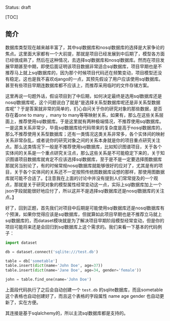 Status: draft

[TOC]

## 简介

数据库类型现在越来越丰富了，其中sql数据库和nosql数据库的选择是大家争论的焦点。这里面大家都有一个大前提，那就是项目已经发展到中后期了，模型各方面已经很成熟了，然后在这种情况，去选择sql数据库和nosql数据库。然而在项目发展早期甚至中期，即使后面证明该项目数据非常适合sql数据库，项目早期也是不推荐马上就上sql数据库的，因为那个时候项目代码还在频繁变动，项目模型还没有稳定。这也是我不喜欢django的一点，其预先假设了用户应该使用sql数据库。甚至有些项目早期连数据库都不应该上，而推荐采用临时的文件存储方案。

这里再说一句题外话，假设项目到了中后期，如何决定最终是选用sql数据库还是nosql数据库呢，这个问题说白了就是“是选择关系型数据库呢还是非关系型数据库呢”？于是答案就非常的简单的，扪心自问关于你的研究对象的那些数据，是否存在着one to many ，many to many等等映射关系，如果有，那么在这些关系层面上，推荐使用sql数据库。于是这里就有两种极端情况，不推荐使用sql数据库。一是这类关系非常少，毕竟sql数据库给代码带来的复杂度是高于nosql数据库的，那么不推荐使用关系型数据库；还有一类情况这类关系非常多，各个实体间的映射关系非常杂乱，或者说你的研究对象之间的关系本身就是你的项目重点研究关注点。那么这类情况下一般是不推荐使用sql数据库，比如知识图谱项目，关于各个实体间的关系是一个重点研究关注点，那么这些关系是不可能稳定下来的，关于知识图谱项目数据库就肯定不应该选择sql数据库，至于是不是一定要选择图数据库那就另当别论了，有的时候常规nosql数据库就能够很好的应对了，尤其是有的项目，关于各个实体间的关系还不一定按照传统图数据库设想的那样，那使用图数据库就可能不合适了。【注意我在上面的讨论中并没有提到人们常常提及的一个观点，那就是关于研究对象的模型属性经常变动这一点，实际上sql数据库加上一个json字段就能很好地应付了，所以这并不是选择sql数据库还是nosql数据库的关注点。】

好了，回到正题，首先我们对项目中后期是可能使用sql数据库还是nosql数据库有个预演，如果你觉得应该是sql数据库，但就算如此项目早期也是不推荐立马就上sql数据库的，而dataset模块就是为了解决项目早期阶段模型经常变动，但是你的项目可能将来还是会回归到sql数据库上这个需求的。我们来看一下基本的代码例子：

```python
import dataset

db = dataset.connect('sqlite:///test.db')

table = db['sometable']
table.insert(dict(name='John Doe', age=37))
table.insert(dict(name='Jane Doe', age=34, gender='female'))

john = table.find_one(name='John Doe')
```

上面段代码执行了之后会自动创建一个 `test.db` 的sqlite数据库，而且sometable这个表格也自动创建好了，而且这个表格的字段属性 name age gender 也自动更新了，实在方便。

其连接是基于sqlalchemy的，所以主流sql数据库都是支持的。